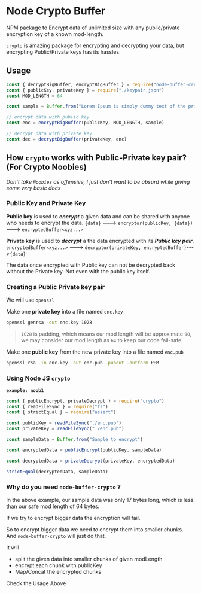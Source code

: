 # Node Crypto Buffer

NPM package to Encrypt data of unlimited size with any public/private encryption key of a known mod-length.

`crypto` is amazing package for encrypting and decrypting your data, but encrypting Public/Private keys has its hassles.

## Usage

```js
const { decryptBigBuffer, encryptBigBuffer } = require("node-buffer-crypto")
const { publicKey, privateKey } = require("./keypair.json")
const MOD_LENGTH = 64

const sample = Buffer.from("Lorem Ipsum is simply dummy text of the printing and typesetting industry. Lorem Ipsum has been the industry's standard dummy text ever since the 1500s, when an unknown printer took a galley of type and scrambled it to make a type specimen book.")

// encrypt data with public key
const enc = encryptBigBuffer(publicKey, MOD_LENGTH, sample)

// decrypt data with private key
const dec = decryptBigBuffer(privateKey, enc)
```

## How `crypto` works with Public-Private key pair? (For Crypto Noobies)

*Don't take `Noobies` as offensive, I just don't want to be absurd while giving some very basic docs*

### Public Key and Private Key

**Public key** is used to ***encrypt*** a given data and can be shared with anyone who needs to encrypt the data.
`{data}` ---> `encryptor(publicKey, {data})` ---> `encryptedBuffer<xyz...>`

**Private key** is used to ***decrypt*** a the data encrypted with its ***Public key pair***.
`encryptedBuffer<xyz...>` ---> `decryptor(privateKey, encryptedBuffer)`--->`{data}` 

The data once encrypted with Public key can not be decrypted back without the Private key. Not even with the public key itself.

### Creating a Public Private key pair

We will use `openssl` 

Make one **private key** into a file named `enc.key `

```sh
openssl genrsa -out enc.key 1028
```
> `1028` is padding, which means our mod length will be approximate `90`,  we may consider our mod length as `64` to keep our code fail-safe.

Make one **public key** from the new private key into a file named `enc.pub`

```sh
openssl rsa -in enc.key -out enc.pub -pubout -outform PEM
```

### Using Node JS `crypto` 

**`example: noob1`**

```js
const { publicEncrypt, privateDecrypt } = require("crypto")
const { readFileSync } = require("fs")
const { strictEqual } = require("assert")

const publicKey = readFileSync("./enc.pub")
const privateKey = readFileSync("./enc.pub")

const sampleData = Buffer.from("Sample to encrypt")

const encryptedData = publicEncrypt(publicKey, sampleData)

const decryptedData = privateDecrypt(privateKey, encryptedData)

strictEqual(decryptedData, sampleData)
```

### Why do you need `node-buffer-crypto` ?

In the above example, our sample data was only 17 bytes long, which is less than our safe mod length of 64 bytes.

If we try to encrypt bigger data the encryption will fail.

So to encrypt bigger data we need to encrypt them into smaller chunks. And `node-buffer-crypto` will just do that.

It will

- split the given data into smaller chunks of given modLength
- encrypt each chunk with publicKey
- Map/Concat the encrypted chunks

Check the Usage Above